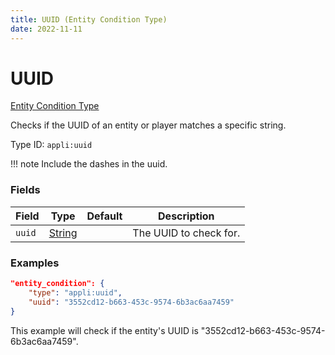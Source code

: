 ```yaml
---
title: UUID (Entity Condition Type)
date: 2022-11-11
---
```


# UUID

[Entity Condition Type](../entity_condition_types.md)

Checks if the UUID of an entity or player matches a specific string.

Type ID: `appli:uuid`

!!! note
    Include the dashes in the uuid.


### Fields

Field | Type | Default | Description
------|------|---------|------------
`uuid` | [String](https://origins.readthedocs.io/en/latest/types/data_types/string/) || The UUID to check for.


### Examples

```json
"entity_condition": {
    "type": "appli:uuid",
    "uuid": "3552cd12-b663-453c-9574-6b3ac6aa7459"
}
```

This example will check if the entity's UUID is "3552cd12-b663-453c-9574-6b3ac6aa7459".